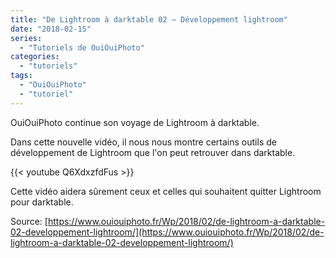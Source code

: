 ```yaml
---
title: "De Lightroom à darktable 02 – Développement lightroom"
date: "2018-02-15"
series:
  - "Tutoriels de OuiOuiPhoto"
categories: 
  - "tutoriels"
tags: 
  - "OuiOuiPhoto"
  - "tutoriel"
---
```


OuiOuiPhoto continue son voyage de Lightroom à darktable.

Dans cette nouvelle vidéo, il nous nous montre certains outils de développement de Lightroom que l'on peut retrouver dans darktable.

{{< youtube Q6XdxzfdFus >}}

Cette vidéo aidera sûrement ceux et celles qui souhaitent quitter Lightroom pour darktable.

Source: [https://www.ouiouiphoto.fr/Wp/2018/02/de-lightroom-a-darktable-02-developpement-lightroom/](https://www.ouiouiphoto.fr/Wp/2018/02/de-lightroom-a-darktable-02-developpement-lightroom/)
